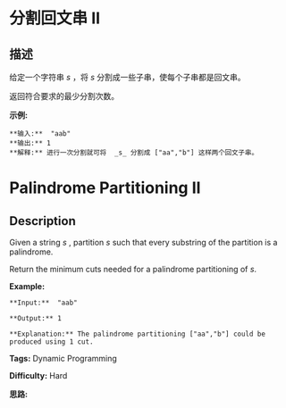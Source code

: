 # 分割回文串 II

## 描述

给定一个字符串 _s_ ，将 _s_ 分割成一些子串，使每个子串都是回文串。

返回符合要求的最少分割次数。

**示例:**

    
    
    **输入:**  "aab"
    **输出:** 1
    **解释:** 进行一次分割就可将  _s_ 分割成 ["aa","b"] 这样两个回文子串。
    



# Palindrome Partitioning II

## Description



Given a string _s_ , partition _s_ such that every substring of the partition is a palindrome.

Return the minimum cuts needed for a palindrome partitioning of _s_.

**Example:**

    
    
    **Input:**  "aab"
    **Output:** 1
    **Explanation:** The palindrome partitioning ["aa","b"] could be produced using 1 cut.
    


**Tags:** Dynamic Programming

**Difficulty:** Hard

**思路:**
